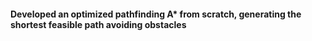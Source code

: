 #### Developed an optimized pathfinding A* from scratch, generating the shortest feasible path avoiding obstacles
